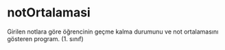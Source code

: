 # notOrtalamasi
Girilen notlara göre öğrencinin geçme kalma durumunu ve not ortalamasını gösteren program. (1. sınıf)

